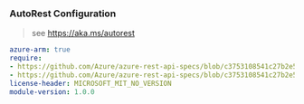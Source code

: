 ### AutoRest Configuration

> see https://aka.ms/autorest

``` yaml
azure-arm: true
require:
- https://github.com/Azure/azure-rest-api-specs/blob/c3753108541c27b2e5197651702837ec283d37ca/specification/nginx/resource-manager/readme.md
- https://github.com/Azure/azure-rest-api-specs/blob/c3753108541c27b2e5197651702837ec283d37ca/specification/nginx/resource-manager/readme.go.md
license-header: MICROSOFT_MIT_NO_VERSION
module-version: 1.0.0

```